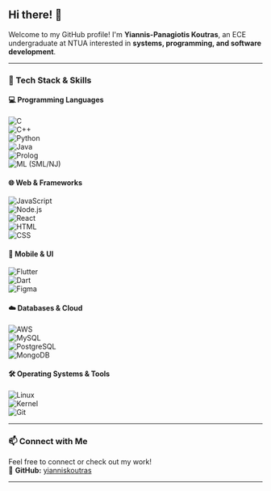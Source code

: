 ## Hi there! 👋  
Welcome to my GitHub profile! I'm **Yiannis-Panagiotis Koutras**, an ECE undergraduate at NTUA interested in **systems, programming, and software development**.  

---

### 🚀 Tech Stack & Skills  
#### 💻 Programming Languages  
![C](https://img.shields.io/badge/C-00599C?style=for-the-badge&logo=c&logoColor=white)  
![C++](https://img.shields.io/badge/C++-00599C?style=for-the-badge&logo=c%2B%2B&logoColor=white)  
![Python](https://img.shields.io/badge/Python-3776AB?style=for-the-badge&logo=python&logoColor=white)  
![Java](https://img.shields.io/badge/Java-007396?style=for-the-badge&logo=java&logoColor=white)  
![Prolog](https://img.shields.io/badge/Prolog-E61B23?style=for-the-badge&logo=prolog&logoColor=white)  
![ML (SML/NJ)](https://img.shields.io/badge/StandardML-DC143C?style=for-the-badge)  

#### 🌐 Web & Frameworks  
![JavaScript](https://img.shields.io/badge/JavaScript-F7DF1E?style=for-the-badge&logo=javascript&logoColor=black)  
![Node.js](https://img.shields.io/badge/Node.js-339933?style=for-the-badge&logo=node.js&logoColor=white)  
![React](https://img.shields.io/badge/React-61DAFB?style=for-the-badge&logo=react&logoColor=black)  
![HTML](https://img.shields.io/badge/HTML-E34F26?style=for-the-badge&logo=html5&logoColor=white)  
![CSS](https://img.shields.io/badge/CSS-1572B6?style=for-the-badge&logo=css3&logoColor=white)  

#### 📱 Mobile & UI  
![Flutter](https://img.shields.io/badge/Flutter-02569B?style=for-the-badge&logo=flutter&logoColor=white)  
![Dart](https://img.shields.io/badge/Dart-0175C2?style=for-the-badge&logo=dart&logoColor=white)  
![Figma](https://img.shields.io/badge/Figma-F24E1E?style=for-the-badge&logo=figma&logoColor=white)  

#### ☁️ Databases & Cloud  
![AWS](https://img.shields.io/badge/AWS-232F3E?style=for-the-badge&logo=amazonaws&logoColor=white)  
![MySQL](https://img.shields.io/badge/MySQL-4479A1?style=for-the-badge&logo=mysql&logoColor=white)  
![PostgreSQL](https://img.shields.io/badge/PostgreSQL-336791?style=for-the-badge&logo=postgresql&logoColor=white)  
![MongoDB](https://img.shields.io/badge/MongoDB-47A248?style=for-the-badge&logo=mongodb&logoColor=white)  

#### 🛠️ Operating Systems & Tools  
![Linux](https://img.shields.io/badge/Linux-FCC624?style=for-the-badge&logo=linux&logoColor=black)  
![Kernel](https://img.shields.io/badge/Linux%20Kernel-000000?style=for-the-badge&logo=linux&logoColor=white)  
![Git](https://img.shields.io/badge/Git-F05032?style=for-the-badge&logo=git&logoColor=white)  
  

---

### 📫 Connect with Me  
Feel free to connect or check out my work!  
📌 **GitHub:** [yianniskoutras](https://github.com/yianniskoutras)  

---
